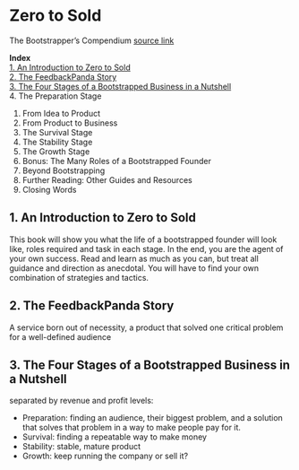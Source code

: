 # Zero to Sold
The Bootstrapper’s Compendium
[source link](https://thebootstrappedfounder.com/zero-to-sold/)

**Index**  
[1. An Introduction to Zero to Sold](#1-an-introduction-to-zero-to-sold)  
[2. The FeedbackPanda Story](#2-the-feedbackpanda-story)  
[3. The Four Stages of a Bootstrapped Business in a Nutshell](#3-the-four-stages-of-a-bootstrapped-business-in-a-nutshell)  
4. The Preparation Stage
   1. From Idea to Product 
   2. From Product to Business
5. The Survival Stage 
6. The Stability Stage
7. The Growth Stage
8. Bonus: The Many Roles of a Bootstrapped Founder
9. Beyond Bootstrapping
10. Further Reading: Other Guides and Resources
11. Closing Words

## 1. An Introduction to Zero to Sold
This book will show you what the life of a bootstrapped founder will look like,  roles required and task in each stage. In the end, you are the agent of your own success. Read and learn as much as you can, but treat all guidance and direction as anecdotal. You will have to find your own combination of strategies and tactics.

## 2. The FeedbackPanda Story
A service born out of necessity, a product that solved one critical problem for a well-defined audience

## 3. The Four Stages of a Bootstrapped Business in a Nutshell
separated by revenue and profit levels:
- Preparation: finding an audience, their biggest problem, and a solution that solves that problem in a way to make people pay for it.
- Survival: finding a repeatable way to make money
- Stability: stable, mature product
- Growth: keep running the company or sell it?

